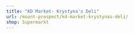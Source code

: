```yaml
---
title: "KD Market- Krystyna's Deli"
url: /mount-prospect/kd-market-krystynas-deli/
shop: Supermarkt
---
```

